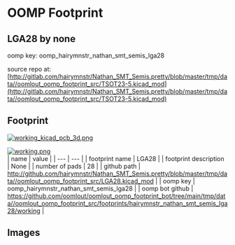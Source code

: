 # OOMP Footprint  
## LGA28  by none  
  
oomp key: oomp_hairymnstr_nathan_smt_semis_lga28  
  
source repo at: [http://gitlab.com/hairymnstr/Nathan_SMT_Semis.pretty/blob/master/tmp/data//oomlout_oomp_footprint_src/TSOT23-5.kicad_mod](http://gitlab.com/hairymnstr/Nathan_SMT_Semis.pretty/blob/master/tmp/data//oomlout_oomp_footprint_src/TSOT23-5.kicad_mod)  
## Footprint  
  
[![working_kicad_pcb_3d.png](working_kicad_pcb_3d_600.png)](working_kicad_pcb_3d.png)  
  
[![working.png](working_600.png)](working.png)  
| name | value | 
| --- | --- | 
| footprint name | LGA28 | 
| footprint description | None | 
| number of pads | 28 | 
| github path | http://github.com/hairymnstr/Nathan_SMT_Semis.pretty/blob/master/tmp/data//oomlout_oomp_footprint_src/LGA28.kicad_mod | 
| oomp key | oomp_hairymnstr_nathan_smt_semis_lga28 | 
| oomp bot github | https://github.com/oomlout/oomlout_oomp_footprint_bot/tree/main/tmp/data//oomlout_oomp_footprint_src/footprints/hairymnstr_nathan_smt_semis_lga28/working | 
## Images  
